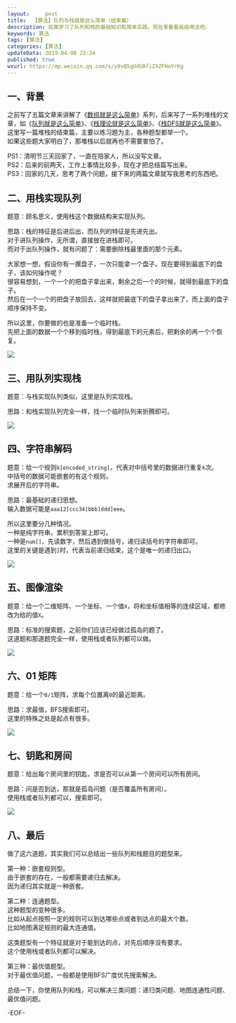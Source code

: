 ```yaml
---   
layout:     post  
title:  【算法】队列与栈就是这么简单（结束篇）
description: 前面学习了队列和栈的基础知识和简单实践，现在来看看高级用法吧。  
keywords: 算法  
tags: [算法]    
categories: [算法]  
updateData: 2019-04-08 23:24   
published: true 
wxurl: https://mp.weixin.qq.com/s/y9vQ5gUdUAfiZXZFHoVrKg  
---  
```



## 一、背景  


之前写了五篇文章来讲解了《[数组就是这么简单](https://mp.weixin.qq.com/s/n_B38CXxmvsOl7FZxyPKgA)》系列，后来写了一系列堆栈的文章，如《[队列就是这么简单](https://mp.weixin.qq.com/s/n_B38CXxmvsOl7FZxyPKgA)》、《[栈理论就是这么简单](https://mp.weixin.qq.com/s/natRB_8e8sSPnkOgxDR8jg)》、《[栈DFS就是这么简单](https://mp.weixin.qq.com/s/HhKFAxasT-Du-P6-pLRKBg)》。  
这里写一篇堆栈的结束篇，主要以练习题为主，各种题型都举一个。  
如果这些题大家明白了，那堆栈以后就再也不需要害怕了。  


PS1：清明节三天回家了，一直在陪家人，所以没写文章。  
PS2：后来的前两天，工作上事情比较多，现在才把总结篇写出来。  
PS3：回家的几天，思考了两个问题，接下来的两篇文章就写我思考的东西吧。  


## 二、用栈实现队列  


题意：顾名思义，使用栈这个数据结构来实现队列。  


思路：栈的特征是后进后出，而队列的特征是先进先出。  
对于进队列操作，无所谓，直接放在进栈即可。  
而对于出队列操作，就有问题了：需要删除栈最里面的那个元素。  


大家想一想，假设你有一摞盘子，一次只能拿一个盘子。现在要得到最底下的盘子，该如何操作呢？  
很容易想到，一个一个的把盘子拿出来，剩余之后一个的时候，就得到最底下的盘子。  
然后在一个一个的把盘子放回去，这样就把最底下的盘子拿出来了，而上面的盘子顺序保持不变。  

所以这里，你要做的也是准备一个临时栈。  
先把上面的数据一个个移到临时栈，得到最底下的元素后，把剩余的再一个个恢复。  


![](https://res2019.tiankonguse.com/images/2019/04/queue-stack-sumary-001.png)  


## 三、用队列实现栈  


题意：与栈实现队列类似，这里是队列实现栈。  


思路：和栈实现队列完全一样，找一个临时队列来折腾即可。  


![](https://res2019.tiankonguse.com/images/2019/04/queue-stack-sumary-002.png)  


## 四、字符串解码  


题意：给一个规则`k[encoded_string]`，代表对中括号里的数据进行重复`k`次。  
中括号的数据可能嵌套的有这个规则。  
求展开后的字符串。  


思路：最基础的递归思想。  
输入数据可能是`aaa12[ccc34[bbb]ddd]eee`。  


所以这里要分几种情况。  
一种是纯字符串，累积到答案上即可。  
一种是`num[]`，先读数字，然后遇到做括号，递归读括号的字符串即可。  
这里的关键是遇到`]`时，代表当前递归结束，这个是唯一的递归出口。  


![](https://res2019.tiankonguse.com/images/2019/04/queue-stack-sumary-003.png)  


## 五、图像渲染  


题意：给一个二维矩阵、一个坐标、一个值`X`，将和坐标值相等的连续区域，都修改为给的值`X`。  


思路：标准的搜索题，之前你们应该已经做过孤岛的题了。  
这道题和那道题完全一样，使用栈或者队列都可以做。  


![](https://res2019.tiankonguse.com/images/2019/04/queue-stack-sumary-004.png)  


## 六、01 矩阵  


题意：给一个`0/1`矩阵，求每个位置离`0`的最近距离。  


思路：求最值，BFS搜索即可。  
这里的特殊之处是起点有很多。  


![](https://res2019.tiankonguse.com/images/2019/04/queue-stack-sumary-005.png)  


## 七、钥匙和房间  


题意：给出每个房间里的钥匙，求是否可以从第一个房间可以所有房间。  


思路：问是否到达，那就是孤岛问题（是否覆盖所有房间）。  
使用栈或者队列都可以，搜索即可。  


![](https://res2019.tiankonguse.com/images/2019/04/queue-stack-sumary-006.png)  


## 八、最后  


做了这六道题，其实我们可以总结出一些队列和栈题目的题型来。  


第一种：嵌套规则型。  
由于嵌套的存在，一般都需要递归去解决。  
因为递归其实就是一种嵌套。  


第二种：连通题型。  
这种题型的变种很多。  
比如从起点按照一定的规则可以到达哪些点或者到达点的最大个数。  
比如地图满足规则的最大连通值。  


这类题型有一个特征就是对于能到达的点，对先后顺序没有要求。  
这个使用栈或者队列都可以解决。  


第三种：最优值题型。  
对于最优值问题，一般都是使用BFS广度优先搜索解决。  


总结一下，你使用队列和栈，可以解决三类问题：递归类问题、地图连通性问题、最优值问题。  


-EOF-  


